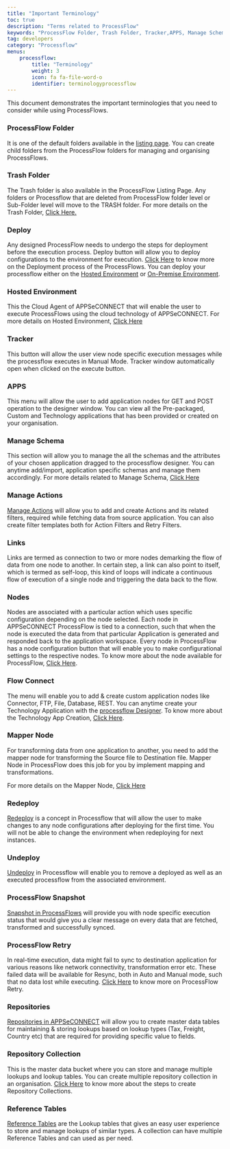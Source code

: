 ```yaml
---
title: "Important Terminology"
toc: true
description: "Terms related to ProcessFlow"
keywords: "ProcessFlow Folder, Trash Folder, Tracker,APPS, Manage Schema,Manage Actions, Links, Nodes, Flow Connect "
tag: developers
category: "Processflow"
menus: 
    processflow:
        title: "Terminology"
        weight: 3
        icon: fa fa-file-word-o
        identifier: terminologyprocessflow
---
```

This document demonstrates the important terminologies that you need to consider while using ProcessFlows. 

### ProcessFlow Folder
It is one of the default folders available in the [listing page](/processflow/processflow-listing-page/#process-flow-folder). You can create child folders from the ProcessFlow folders for managing and organising ProcessFlows. 

### Trash Folder
The Trash folder is also available in the ProcessFlow Listing Page. Any folders or Processflow 
that are deleted from ProcessFlow folder level or Sub-Folder level will move to the TRASH folder. For more details on the Trash Folder, [Click Here.](/processflow/processflow-listing-page/#trash-folder)

### Deploy
Any designed ProcessFlow needs to undergo the steps for deployment before the execution process. 
Deploy button will allow you to deploy configurations to the environment for execution. [Click Here](/processflow/deploying-and-executing-processflow/#deploying-process-flows-to-environment) to know more on the Deployment process of the ProcessFlows.
You can deploy your processflow either on the [Hosted Environment](/deployment/Environment-Management/#hosted) or [On-Premise Environment](/deployment/Environment-Management/#onpremise).

### Hosted Environment
This the Cloud Agent of APPSeCONNECT that will enable the user to execute ProcessFlows using the cloud technology of APPSeCONNECT. For more details on Hosted Environment, [Click Here](/deployment/Environment-Management/#hosted) 

### Tracker 
This button will allow the user view node specific execution messages while the processflow executes in Manual Mode. Tracker window automatically open when clicked on the execute button. 

### APPS 
This menu will allow the user to add application nodes for GET and POST operation to the designer window. 
You can view all the Pre-packaged, Custom and Technology applications that has been provided or created on your 
organisation. 

### Manage Schema
This section will allow you to manage the all the schemas and the attributes of your chosen application dragged to the processflow designer. You can anytime add/import, application specific schemas and manage them accordingly.
For more details related to Manage Schema, [Click Here](/transformation/working-with-schemas-action-filter/)

### Manage Actions
[Manage Actions](/transformation/working-with-schemas-action-filter/) will allow you to add and create Actions and its related filters, required while fetching data from source application. 
You can also create filter templates both for Action Filters and Retry Filters. 


### Links
Links are termed as connection to two or more nodes demarking the flow of data from one node to another. 
In certain step, a link can also point to itself, which is termed as self-loop, this kind of loops will indicate a continuous flow of execution of a single node and triggering the data back to the flow. 

 
### Nodes
Nodes are associated with a particular action which uses specific configuration depending on the 
node selected. Each node in APPSeCONNECT ProcessFlow is tied to a connection, such that when the node 
is executed the data from that particular Application is generated and responded back to the application 
workspace. Every node in ProcessFlow has a node configuration button that will enable you to make configurational settings to the respective nodes. 
To know more about the node available for ProcessFlow, [Click Here](/processflow/processflow-nodes-and-links/).

 
### Flow Connect
The menu will enable you to add & create custom application nodes like Connector, FTP, File, Database, REST. You can anytime create your Technology Application with the [processflow Designer](/processflow/components-of-processflow/).
To know more about the Technology App Creation, [Click Here](/connectors/technology-app-creation-using-processflow/).

### Mapper Node
For transforming data from one application to another, you need to add the mapper node for transforming 
the Source file to Destination file. Mapper Node in ProcessFlow does this job for you by implement
 mapping and transformations. 

For more details on the Mapper Node, [Click Here](/processflow/working-with-mapper/)

 
### Redeploy
[Redeploy](/processflow/redeploying-processflow/) is a concept in Processflow that will allow the user to make changes to any node configurations 
after deploying for the first time. You will not be able to change the environment when redeploying for 
next instances. 

 

### Undeploy
[Undeploy](/processflow/deploying-and-executing-processflow) in Processflow will enable you to remove a deployed as well as an executed processflow from 
the associated environment. 

 
### ProcessFlow Snapshot
[Snapshot in ProcessFlows](/processflow/snapshot-processflow/) will provide you with node specific execution status that would give you a 
clear message on every data that are fetched, transformed and successfully synced. 

 

### ProcessFlow Retry
In real-time execution, data might fail to sync to destination application for various reasons like 
network connectivity, transformation error etc. These failed data will be available for Resync, 
both in Auto and Manual mode, such that no data lost while executing. [Click Here](/processflow/retry-processflow/) to know more on ProcessFlow Retry.

 

### Repositories
[Repositories in APPSeCONNECT](/deployment/Lookup-repository-masterdata/) will allow you to create master data tables for maintaining & storing lookups 
based on lookup types (Tax, Freight, Country etc)  that are required for providing specific value to fields. 

 
### Repository Collection
This is the master data bucket where you can store and manage multiple lookups and lookup tables. 
You can create multiple repository collection in an organisation. [Click Here](/deployment/Lookup-repository-masterdata/#steps-to-create-repository-collections) to know more about the steps to create Repository Collections.

 
### Reference Tables
[Reference Tables](/deployment/Lookup-repository-masterdata/#steps-to-create-reference-tables) are the Lookup tables that gives an easy user experience to store 
and manage lookups of similar types. A collection can have multiple Reference Tables and 
can used as per need. 